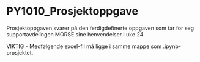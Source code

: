 # PY1010_Prosjektoppgave

Prosjektoppgaven svarer på den ferdigdefinerte oppgaven som tar for seg supportavdelingen MORSE sine henvendelser i uke 24.

VIKTIG - Medfølgende excel-fil må ligge i samme mappe som .ipynb-prosjektet.
